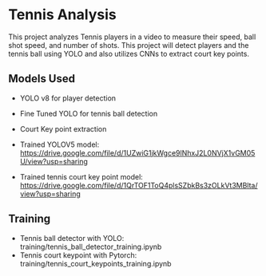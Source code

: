 # Tennis Analysis
 This project analyzes Tennis players in a video to measure their speed, ball shot speed, and number of shots. This project will detect players and the tennis ball using YOLO and also utilizes CNNs to extract court key points.

## Models Used
* YOLO v8 for player detection
* Fine Tuned YOLO for tennis ball detection
* Court Key point extraction

* Trained YOLOV5 model: https://drive.google.com/file/d/1UZwiG1jkWgce9lNhxJ2L0NVjX1vGM05U/view?usp=sharing
* Trained tennis court key point model: https://drive.google.com/file/d/1QrTOF1ToQ4plsSZbkBs3zOLkVt3MBlta/view?usp=sharing

## Training
* Tennis ball detector with YOLO: training/tennis_ball_detector_training.ipynb
* Tennis court keypoint with Pytorch: training/tennis_court_keypoints_training.ipynb

